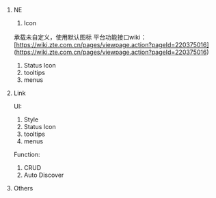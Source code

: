 1. NE

    1. Icon

    承载未自定义，使用默认图标
    平台功能接口wiki：[https://wiki.zte.com.cn/pages/viewpage.action?pageId=220375016] (https://wiki.zte.com.cn/pages/viewpage.action?pageId=220375016)
    1. Status Icon
    1. tooltips
    1. menus
1. Link

    UI:

    1. Style
    1. Status Icon
    1. tooltips
    1. menus

    Function:

    1. CRUD
    1. Auto Discover
1. Others